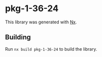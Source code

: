 # pkg-1-36-24

This library was generated with [Nx](https://nx.dev).

## Building

Run `nx build pkg-1-36-24` to build the library.
